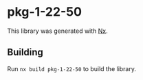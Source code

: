 # pkg-1-22-50

This library was generated with [Nx](https://nx.dev).

## Building

Run `nx build pkg-1-22-50` to build the library.
